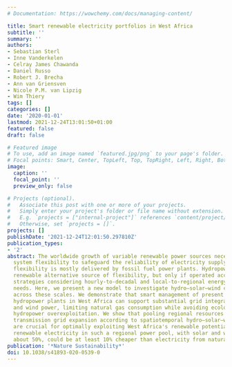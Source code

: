 ```yaml
---
# Documentation: https://wowchemy.com/docs/managing-content/

title: Smart renewable electricity portfolios in West Africa
subtitle: ''
summary: ''
authors:
- Sebastian Sterl
- Inne Vanderkelen
- Celray James Chawanda
- Daniel Russo
- Robert J. Brecha
- Ann van Griensven
- Nicole P.M. van Lipzig
- Wim Thiery
tags: []
categories: []
date: '2020-01-01'
lastmod: 2021-12-24T13:01:50+01:00
featured: false
draft: false

# Featured image
# To use, add an image named `featured.jpg/png` to your page's folder.
# Focal points: Smart, Center, TopLeft, Top, TopRight, Left, Right, BottomLeft, Bottom, BottomRight.
image:
  caption: ''
  focal_point: ''
  preview_only: false

# Projects (optional).
#   Associate this post with one or more of your projects.
#   Simply enter your project's folder or file name without extension.
#   E.g. `projects = ["internal-project"]` references `content/project/deep-learning/index.md`.
#   Otherwise, set `projects = []`.
projects: []
publishDate: '2021-12-24T12:01:50.297810Z'
publication_types:
- '2'
abstract: The worldwide growth of variable renewable power sources necessitates power
  system flexibility to safeguard the reliability of electricity supply. Yet today,
  flexibility is mostly delivered by fossil fuel power plants. Hydropower can be a
  renewable alternative source of flexibility, but only if operated according to adequate
  strategies considering hourly-to-decadal and local-to-regional energy and water
  needs. Here, we present a new model to investigate hydro–solar–wind complementarities
  across these scales. We demonstrate that smart management of present and future
  hydropower plants in West Africa can support substantial grid integration of solar
  and wind power, limiting natural gas consumption while avoiding ecologically harmful
  hydropower overexploitation. We show that pooling regional resources and planning
  transmission grid expansion according to spatiotemporal hydro–solar–wind synergies
  are crucial for optimally exploiting West Africa's renewable potential. By 2030,
  renewable electricity in such a regional power pool, with solar and wind contributing
  about 50%, could be at least 10% cheaper than electricity from natural gas.
publication: '*Nature Sustainability*'
doi: 10.1038/s41893-020-0539-0
---
```

